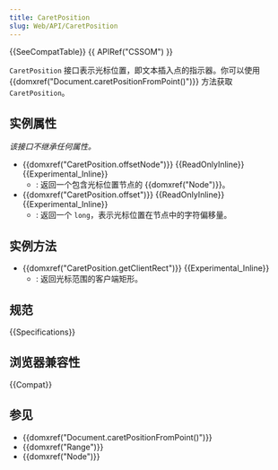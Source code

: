 ```yaml
---
title: CaretPosition
slug: Web/API/CaretPosition
---
```


{{SeeCompatTable}} {{ APIRef("CSSOM") }}

`CaretPosition` 接口表示光标位置，即文本插入点的指示器。你可以使用 {{domxref("Document.caretPositionFromPoint()")}} 方法获取 `CaretPosition`。

## 实例属性

*该接口不继承任何属性。*

- {{domxref("CaretPosition.offsetNode")}} {{ReadOnlyInline}} {{Experimental_Inline}}
  - : 返回一个包含光标位置节点的 {{domxref("Node")}}。
- {{domxref("CaretPosition.offset")}} {{ReadOnlyInline}} {{Experimental_Inline}}
  - : 返回一个 `long`，表示光标位置在节点中的字符偏移量。

## 实例方法

- {{domxref("CaretPosition.getClientRect")}} {{Experimental_Inline}}
  - : 返回光标范围的客户端矩形。

## 规范

{{Specifications}}

## 浏览器兼容性

{{Compat}}

## 参见

- {{domxref("Document.caretPositionFromPoint()")}}
- {{domxref("Range")}}
- {{domxref("Node")}}
